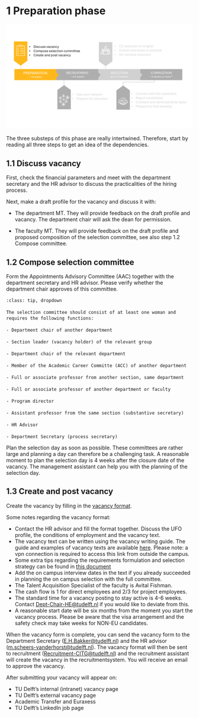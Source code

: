 # 1 Preparation phase


![Preparation phase](../HigherFunctions/Appendices/1Preparation.PNG)

The three substeps of this phase are really intertwined. Therefore, start by reading all three steps to get an idea of the dependencies. 

## 1.1 Discuss vacancy 

First, check the financial parameters and meet with the department secretary and the HR advisor to discuss the practicalities of the hiring process. 

Next, make a draft profile for the vacancy and discuss it with: 

- The department MT. They will provide feedback on the draft profile and vacancy. The department chair will ask the dean for permission. 

- The faculty MT. They will provide feedback on the draft profile and proposed composition of the selection committee, see also step 1.2 Compose committee. 

 

## 1.2 Compose selection committee 

Form the Appointments Advisory Committee (AAC) together with the department secretary and HR advisor. Please verify whether the department chair approves of this committee.

```{admonition} Who should be in the selection committee?
:class: tip, dropdown

The selection committee should consist of at least one woman and requires the following functions:

- Department chair of another department  

- Section leader (vacancy holder) of the relevant group  

- Department chair of the relevant department  

- Member of the Academic Career Committe (ACC) of another department  

- Full or associate professor from another section, same department  

- Full or associate professor of another department or faculty  

- Program director  

- Assistant professor from the same section (substantive secretary)  

- HR Advisor  

- Department Secretary (process secretary) 
```

Plan the selection day as soon as possible. These committees are rather large and planning a day can therefore be a challenging task. A reasonable moment to plan the selection day is 4 weeks after the closure date of the vacancy. The management assistant can help you with the planning of the selection day. 


## 1.3 Create and post vacancy

Create the vacancy by filling in the [vacancy format](./Appendices/Vacancy%20format%20ENG%20-%20October%202024.docx).


Some notes regarding the vacancy format:
* Contact the HR advisor and fill the format together. Discuss the UFO profile, the conditions of employment and the vacancy text.
* The vacancy text can be written using the vacancy writing guide. The guide and examples of vacancy texts are available [here](https://sharepoint.tudelft.nl/misc/medewerkersportaal/_layouts/15/start.aspx#/SitePages/HR%20Vacatureteksten.aspx). Please note: a vpn connection is required to access this link from outside the campus.
* Some extra tips regarding the requirements formulation and selection strategy can be found in [this document](./HigherFunctions/Appendices/7%20Tips%20for%20crafting%20a%20Selection%20Strategy.pdf)
* Add the on campus interview dates in the text if you already succeeded in planning the on campus selection with the full committee. 
* The Talent Acquisition Specialist of the faculty is Avital Fishman. 
* The cash flow is 1 for direct employees and 2/3 for project employees. 
* The standard time for a vacancy posting to stay active is 4-6 weeks. Contact Dept-Chair-HE@tudelft.nl if you would like to deviate from this.  
* A reasonable start date will be six months from the moment you start the vacancy process. Please be aware that the visa arrangement and the safety check may take weeks for NON-EU candidates.


When the vacancy form is complete, you can send the vacancy form to the Department Secretary (E.H.Bakker@tudelft.nl) and the HR advisor (m.scheers-vanderhorst@tudelft.nl). The vacancy format will then be sent to recruitment (Recruitment-CITG@tudelft.nl) and the recruitment assistant will create the vacancy in the recruitmentsystem. You will receive an email to approve the vacancy.

After submitting your vacancy will appear on: 

- TU Delft’s internal (intranet) vacancy page 
- TU Delft’s external vacancy page 
- Academic Transfer and Euraxess
- TU Delft’s LinkedIn job page 